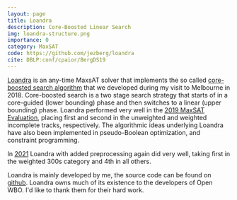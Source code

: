 ```yaml
---
layout: page
title: Loandra
description: Core-Boosted Linear Search
img: loandra-structure.png
importance: 0
category: MaxSAT
code: https://github.com/jezberg/loandra
cite: DBLP:conf/cpaior/BergDS19
---
```


[Loandra](https://github.com/jezberg/loandra) is an any-time MaxsAT solver that implements the so called [core-boosted search algorithm](https://www.cs.helsinki.fi/u/jezberg/papers/CPAIOR2019_Berg_Demirovic_Stuckey.pdf) that we developed during my visit to Melbourne in 2018.
Core-boosted search is a two stage search strategy that starts of in a core-guided (lower bounding) phase and then switches to a linear (upper bounding) phase. Loandra performed very well in the [2019 MaxSAT Evaluation](https://maxsat-evaluations.github.io/2019/rankings.html), placing first and second in the unweighted and weighted incomplete tracks, respectively. The algorithmic ideas underlying Loandra have also been implemented in pseudo-Boolean optimization, and constraint programming.

In [2021](https://maxsat-evaluations.github.io/2021/rankings.html) Loandra with added preprocessing again did very well, taking first in the weighted 300s category and 4th in all others.

Loandra is mainly developed by me, the source code can be found on [github](https://github.com/jezberg/loandra). Loandra owns much of its existence to the developers of Open WBO. I'd like to thank them for their hard work.
